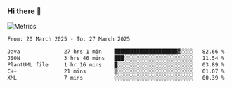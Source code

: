 ### Hi there 👋

![Metrics](https://github.com/radoapx/radoapx/blob/main/github-metrics.svg)

<!--START_SECTION:waka-->

```txt
From: 20 March 2025 - To: 27 March 2025

Java              27 hrs 1 min    ████████████████████▓░░░░   82.66 %
JSON              3 hrs 46 mins   ███░░░░░░░░░░░░░░░░░░░░░░   11.54 %
PlantUML file     1 hr 16 mins    █░░░░░░░░░░░░░░░░░░░░░░░░   03.89 %
C++               21 mins         ▒░░░░░░░░░░░░░░░░░░░░░░░░   01.07 %
XML               7 mins          ░░░░░░░░░░░░░░░░░░░░░░░░░   00.39 %
```

<!--END_SECTION:waka-->

<!--
**radoapx/radoapx** is a ✨ _special_ ✨ repository because its `README.md` (this file) appears on your GitHub profile.

Here are some ideas to get you started:

- 🔭 I’m currently working on ...
- 🌱 I’m currently learning ...
- 👯 I’m looking to collaborate on ...
- 🤔 I’m looking for help with ...
- 💬 Ask me about ...
- 📫 How to reach me: ...
- 😄 Pronouns: ...
- ⚡ Fun fact: ...
-->
